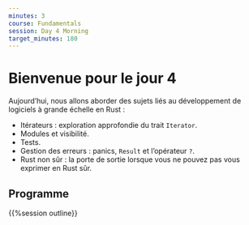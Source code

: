 ```yaml
---
minutes: 3
course: Fundamentals
session: Day 4 Morning
target_minutes: 180
---
```


# Bienvenue pour le jour 4

Aujourd’hui, nous allons aborder des sujets liés au développement de logiciels à grande échelle en Rust :

- Itérateurs : exploration approfondie du trait `Iterator`.
- Modules et visibilité.
- Tests.
- Gestion des erreurs : panics, `Result` et l’opérateur `?`.
- Rust non sûr : la porte de sortie lorsque vous ne pouvez pas vous exprimer en Rust sûr.

## Programme

{{%session outline}}